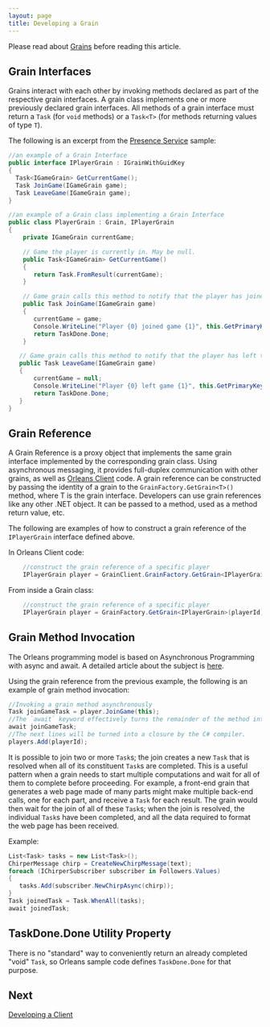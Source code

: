 ```yaml
---
layout: page
title: Developing a Grain
---
```



Please read about [Grains](Grains.md) before reading this article.

## Grain Interfaces

Grains interact with each other by invoking methods declared as part of the respective grain interfaces.
A grain class implements one or more previously declared grain interfaces.
All methods of a grain interface must return a `Task` (for `void` methods) or a `Task<T>` (for methods returning values of type `T`).

The following is an excerpt from the [Presence Service](/orleans/Samples-Overview/Presence-Service) sample:

``` csharp
//an example of a Grain Interface
public interface IPlayerGrain : IGrainWithGuidKey
{
  Task<IGameGrain> GetCurrentGame();
  Task JoinGame(IGameGrain game);
  Task LeaveGame(IGameGrain game);
}

//an example of a Grain class implementing a Grain Interface
public class PlayerGrain : Grain, IPlayerGrain
{
    private IGameGrain currentGame;

    // Game the player is currently in. May be null.
    public Task<IGameGrain> GetCurrentGame()
    {
       return Task.FromResult(currentGame);
    }

    // Game grain calls this method to notify that the player has joined the game.
    public Task JoinGame(IGameGrain game)
    {
       currentGame = game;
       Console.WriteLine("Player {0} joined game {1}", this.GetPrimaryKey(), game.GetPrimaryKey());
       return TaskDone.Done;
    }

   // Game grain calls this method to notify that the player has left the game.
   public Task LeaveGame(IGameGrain game)
   {
       currentGame = null;
       Console.WriteLine("Player {0} left game {1}", this.GetPrimaryKey(), game.GetPrimaryKey());
       return TaskDone.Done;
   }
}
```

## Grain Reference

A Grain Reference is a proxy object that implements the same grain interface implemented by the corresponding grain class. Using asynchronous messaging, it provides full-duplex communication with other grains, as well as [Orleans Client](/Orleans/Getting-Started-With-Orleans/Clients) code.
A grain reference can be constructed by passing the identity of a grain to the `GrainFactory.GetGrain<T>()` method, where T is the grain interface. Developers can use grain references like any other .NET object. It can be passed to a method, used as a method return value, etc.

The following are examples of how to construct a grain reference of the `IPlayerGrain` interface defined above.

In Orleans Client code:

```csharp
    //construct the grain reference of a specific player
    IPlayerGrain player = GrainClient.GrainFactory.GetGrain<IPlayerGrain>(playerId);
```
From inside a Grain class:

```csharp
    //construct the grain reference of a specific player
    IPlayerGrain player = GrainFactory.GetGrain<IPlayerGrain>(playerId);
```

## Grain Method Invocation

The Orleans programming model is based on Asynchronous Programming with async and await. A detailed article about the subject is [here](https://msdn.microsoft.com/en-us/library/hh191443.aspx).

Using the grain reference from the previous example, the following is an example of grain method invocation:

```csharp
//Invoking a grain method asynchronously
Task joinGameTask = player.JoinGame(this);
//The `await` keyword effectively turns the remainder of the method into a closure that will asynchronously execute upon completion of the Task being awaited without blocking the executing thread.
await joinGameTask;
//The next lines will be turned into a closure by the C# compiler.
players.Add(playerId);

```

It is possible to join two or more `Task`s; the join creates a new `Task` that is resolved when all of its constituent `Task`s are completed. This is a useful pattern when a grain needs to start multiple computations and wait for all of them to complete before proceeding.
For example, a front-end grain that generates a web page made of many parts might make multiple back-end calls, one for each part, and receive a `Task` for each result.
The grain would then wait for the join of all of these `Task`s; when the join is resolved, the individual `Task`s have been completed, and all the data required to format the web page has been received.

Example:

``` csharp
List<Task> tasks = new List<Task>();
ChirperMessage chirp = CreateNewChirpMessage(text);
foreach (IChirperSubscriber subscriber in Followers.Values)
{
   tasks.Add(subscriber.NewChirpAsync(chirp));
}
Task joinedTask = Task.WhenAll(tasks);
await joinedTask;
```

## TaskDone.Done Utility Property

There is no "standard" way to conveniently return an already completed "void" `Task`, so Orleans sample code defines `TaskDone.Done` for that purpose.

## Next

[Developing a Client](Developing-a-Client.md)
